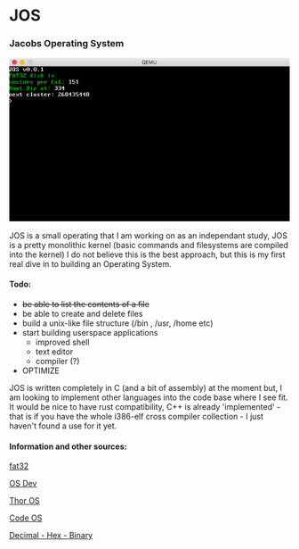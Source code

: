 # JOS
### Jacobs Operating System

![JOS](/screenshot.png)

JOS is a small operating that I am working on as an independant study, JOS is a pretty monolithic kernel (basic commands and
filesystems are compiled into the kernel) I do not believe this is the best approach, but this is my first real dive in to 
building an Operating System. 

#### Todo:
  - ~~be able to list the contents of a file~~
  - be able to create and delete files 
  - build a unix-like file structure (/bin , /usr, /home etc)
  - start building userspace applications
     - improved shell
     - text editor
     - compiler (?)
  - OPTIMIZE 

JOS is written completely in C (and a bit of assembly) at the moment but, I am looking to implement other languages into the code base where I see fit. It would be nice to have rust compatibility, C++ is already 'implemented' - that is if you have the whole i386-elf cross compiler collection - I just haven't found a use for it yet. 


#### Information and other sources:

  [fat32](https://www.pjrc.com/tech/8051/ide/fat32.html)
  
  [OS Dev](https://wiki.osdev.org/Main_Page)
  
  [Thor OS](https://github.com/wichtounet/thor-os)
  
  [Code OS](https://github.com/aaron-sonin/codeOS2)
  
  [Decimal - Hex - Binary](https://www.ascii.cl/conversion.htm)
